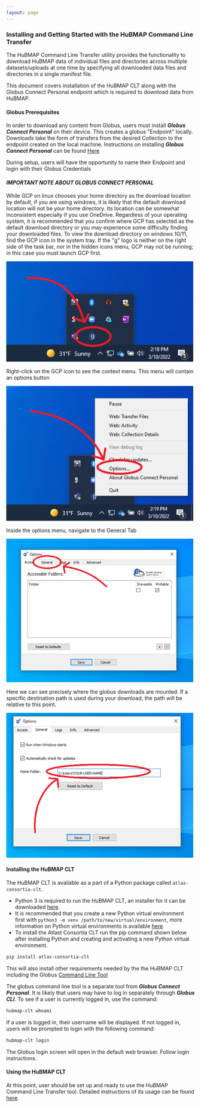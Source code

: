 ```yaml
---
layout: page
---
```

### Installing and Getting Started with the HuBMAP Command Line Transfer

The HuBMAP Command Line Transfer utility provides the functionality to download HuBMAP data of individual files and directories across multiple datasets/uploads at one time by specifying all downloaded data files and directories in a single manifest file.

This document covers installation of the HuBMAP CLT along with the Globus Connect Personal endpoint which is required to download data from HuBMAP.


#### Globus Prerequisites 

In order to download any content from Globus, users must install **_Globus Connect Personal_** on their device. This 
creates a globus "Endpoint" locally. Downloads take the form of transfers from the desired Collection to the endpoint 
created on the local machine. Instructions on installing **_Globus Connect Personal_** can be found <a href="https://www.globus.org/globus-connect-personal">Here</a>

During setup, users will have the opportunity to name their Endpoint and login with their Globus Credentials

#### **_IMPORTANT NOTE ABOUT GLOBUS CONNECT PERSONAL_**

While GCP on linux chooses your home directory as the download location by default, if you are using windows, it is likely that the default download location will not be your home directory. Its location can be somewhat inconsistent especially if you use OneDrive. Regardless of your operating system, it is recommended that you confirm where GCP has selected as the default download directory or you may experience some difficulty
finding your downloaded files. To view the download directory on windows 10/11, find the GCP icon in the system tray. If the "g" logo is neither on the right side of the task bar, nor in the hidden icons menu, GCP may not be running; in this case you must launch GCP first.

<img src="../images/globustray.PNG" alt="GCP System Tray Icon" width="500"/>

Right-click on the GCP icon to see the context menu. This menu will contain an options button

<img src="../images/globusoptions.PNG" alt="GCP Options Button" width="500"/>

Inside the options menu, navigate to the General Tab

<img src="../images/globusoptionsmenu.PNG" alt="GCP General Tab" width="500"/>

Here we can see precisely where the globus downloads are mounted. If a specific destination path is used during your download, the path will be relative to this point. 

<img src="../images/globususername.PNG" alt="GCP Home Location" width="500"/>


#### Installing the HuBMAP CLT

The HuBMAP CLT is available as a part of a Python package called `atlas-consortia-clt`.
  - Python 3 is required to run the HuBMAP CLT, an installer for it can be downloaded [here](https://www.python.org/downloads/).
  - It is recommended that you create a new Python virtual environment first with `python3 -m venv /path/to/new/virtual/environment`, more information on Python virtual environments is available [here](https://docs.python.org/3/library/venv.html).
  - To install the Atlast Consortia CLT run the pip command shown below after installing Python and creating and activating a new Python virtual environment.

```bash
pip install atlas-consortia-clt
```

This will also install other requirements needed by the the HuBMAP CLT including the Globus [Command Line Tool](https://docs.globus.org/cli/)

The globus command line tool is a separate tool from **_Globus Connect Personal_**. It is likely that users may have to
log in separately through **_Globus CLI_**. To see if a user is currently logged in, use the command:

```bash
hubmap-clt whoami
```

If a user is logged in, their username will be displayed. If not logged in, users will be prompted to login with the
following command: 

```bash
hubmap-clt login
```

The Globus login screen will open in the default web browser. Follow login instructions. 

#### Using the HuBMAP CLT

At this point, user should be set up and ready to use the HuBMAP Command Line Transfer tool. Detailed instructions of 
its usage can be found [here](index.html).
